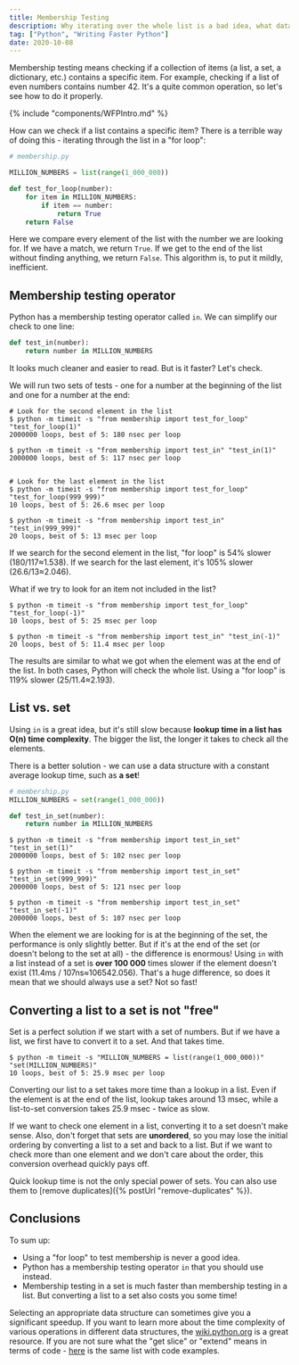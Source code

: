 ```yaml
---
title: Membership Testing
description: Why iterating over the whole list is a bad idea, what data structure is best for membership testing, and when it makes sense to use it?
tag: ["Python", "Writing Faster Python"]
date: 2020-10-08
---
```


Membership testing means checking if a collection of items (a list, a set, a dictionary, etc.) contains a specific item. For example, checking if a list of even numbers contains number 42. It's a quite common operation, so let's see how to do it properly.

{% include "components/WFPIntro.md" %}

How can we check if a list contains a specific item? There is a terrible way of doing this - iterating through the list in a "for loop":

```python
# membership.py

MILLION_NUMBERS = list(range(1_000_000))

def test_for_loop(number):
    for item in MILLION_NUMBERS:
        if item == number:
            return True
    return False
```

Here we compare every element of the list with the number we are looking for. If we have a match, we return `True`. If we get to the end of the list without finding anything, we return `False`. This algorithm is, to put it mildly, inefficient.

## Membership testing operator

Python has a membership testing operator called `in`. We can simplify our check to one line:

```python
def test_in(number):
    return number in MILLION_NUMBERS
```

It looks much cleaner and easier to read. But is it faster? Let's check.

We will run two sets of tests - one for a number at the beginning of the list and one for a number at the end:

```shell
# Look for the second element in the list
$ python -m timeit -s "from membership import test_for_loop" "test_for_loop(1)"
2000000 loops, best of 5: 180 nsec per loop

$ python -m timeit -s "from membership import test_in" "test_in(1)"
2000000 loops, best of 5: 117 nsec per loop


# Look for the last element in the list
$ python -m timeit -s "from membership import test_for_loop" "test_for_loop(999_999)"
10 loops, best of 5: 26.6 msec per loop

$ python -m timeit -s "from membership import test_in" "test_in(999_999)"
20 loops, best of 5: 13 msec per loop
```

If we search for the second element in the list, "for loop" is 54% slower (180/117≈1.538). If we search for the last element, it's 105% slower (26.6/13≈2.046).

What if we try to look for an item not included in the list?

```shell
$ python -m timeit -s "from membership import test_for_loop" "test_for_loop(-1)"
10 loops, best of 5: 25 msec per loop

$ python -m timeit -s "from membership import test_in" "test_in(-1)"
20 loops, best of 5: 11.4 msec per loop
```

The results are similar to what we got when the element was at the end of the list. In both cases, Python will check the whole list. Using a "for loop" is 119% slower (25/11.4≈2.193).

## List vs. set

Using `in` is a great idea, but it's still slow because **lookup time in a list has O(n) time complexity**. The bigger the list, the longer it takes to check all the elements.

There is a better solution - we can use a data structure with a constant average lookup time, such as **a set**!

```python
# membership.py
MILLION_NUMBERS = set(range(1_000_000))

def test_in_set(number):
    return number in MILLION_NUMBERS
```

```shell
$ python -m timeit -s "from membership import test_in_set" "test_in_set(1)"
2000000 loops, best of 5: 102 nsec per loop

$ python -m timeit -s "from membership import test_in_set" "test_in_set(999_999)"
2000000 loops, best of 5: 121 nsec per loop

$ python -m timeit -s "from membership import test_in_set" "test_in_set(-1)"
2000000 loops, best of 5: 107 nsec per loop
```

When the element we are looking for is at the beginning of the set, the performance is only slightly better. But if it's at the end of the set (or doesn't belong to the set at all) - the difference is enormous! Using `in` with a list instead of a set is **over 100&nbsp;000** times slower if the element doesn't exist (11.4ms / 107ns≈106542.056). That's a huge difference, so does it mean that we should always use a set? Not so fast!

## Converting a list to a set is not "free"

Set is a perfect solution if we start with a set of numbers. But if we have a list, we first have to convert it to a set. And that takes time.

```shell
$ python -m timeit -s "MILLION_NUMBERS = list(range(1_000_000))" "set(MILLION_NUMBERS)"
10 loops, best of 5: 25.9 msec per loop
```

Converting our list to a set takes more time than a lookup in a list. Even if the element is at the end of the list, lookup takes around 13 msec, while a list-to-set conversion takes 25.9 msec - twice as slow.

If we want to check one element in a list, converting it to a set doesn't make sense. Also, don't forget that sets are **unordered**, so you may lose the initial ordering by converting a list to a set and back to a list. But if we want to check more than one element and we don't care about the order, this conversion overhead quickly pays off.

Quick lookup time is not the only special power of sets. You can also use them to [remove duplicates]({% postUrl "remove-duplicates" %}).

## Conclusions

To sum up:

* Using a "for loop" to test membership is never a good idea.
* Python has a membership testing operator `in` that you should use instead.
* Membership testing in a set is much faster than membership testing in a list. But converting a list to a set also costs you some time!

Selecting an appropriate data structure can sometimes give you a significant speedup. If you want to learn more about the time complexity of various operations in different data structures, the [wiki.python.org](https://wiki.python.org/moin/TimeComplexity) is a great resource. If you are not sure what the "get slice" or "extend" means in terms of code - [here](https://www.ics.uci.edu/~pattis/ICS-33/lectures/complexitypython.txt) is the same list with code examples.
